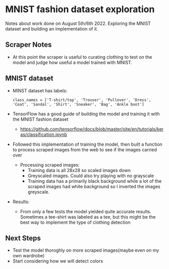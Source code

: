 # MNIST fashion dataset exploration

Notes about work done on August 5th/6th 2022. Exploring the MNIST dataset and building an implementation of it.

## Scraper Notes
- At this point the scraper is useful to curating clothing to test on the model and judge how useful a model trained with MNIST.

## MNIST dataset
- MINST dataset has labels:
    
    `class_names = ['T-shirt/top', 'Trouser', 'Pullover', 'Dress', 'Coat',
               'Sandal', 'Shirt', 'Sneaker', 'Bag', 'Ankle boot']`
    
- TensorFlow has a good guide of building the model and training it with the MNIST fashion dataset
    - https://github.com/tensorflow/docs/blob/master/site/en/tutorials/keras/classification.ipynb
- Followed this implementation of training the model, then built a function to process scraped images from the web to see if the images carried over
    - Processing scraped images:
        - Training data is all 28x28 so scaled images down
        - Greyscaled images. Could also try playing with no grayscale
        - Training data has a primarily black background while a lot of the scraped images had white background so I inverted the images greyscale.
-  Results: 
    - From only a few tests the model yielded quite accurate results. Sometimes a tee-shirt was labeled as a tee, but this might be the best way to implement the type of clothing detection

## Next Steps
- Test the model thoroghly on more scraped images(maybe even on my own wardrobe)
- Start considering how we will detect colors


